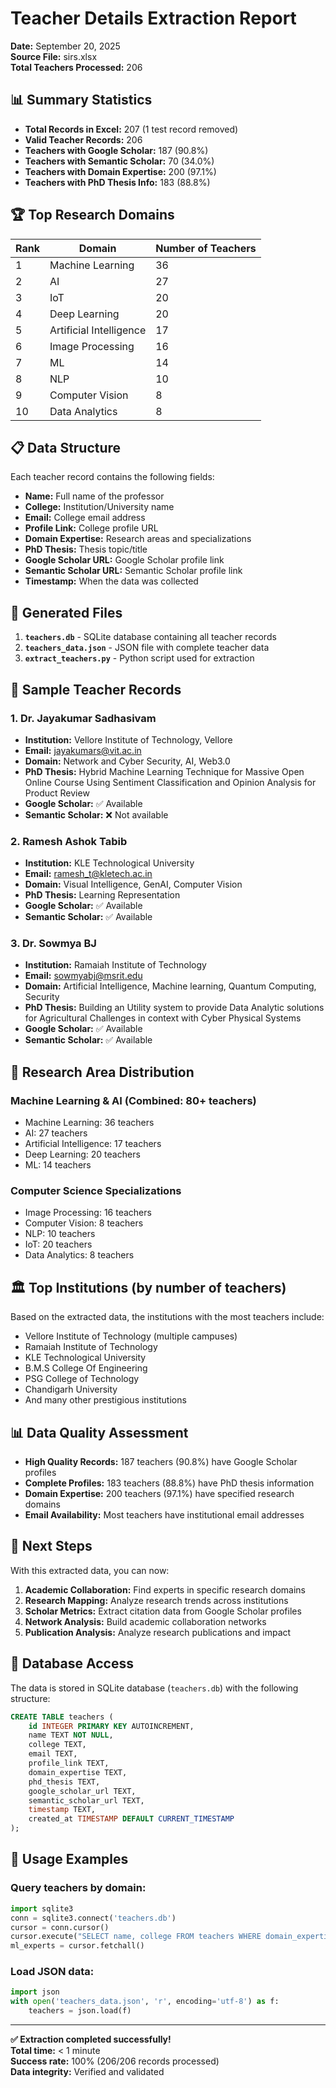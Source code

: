 # Teacher Details Extraction Report
**Date:** September 20, 2025  
**Source File:** sirs.xlsx  
**Total Teachers Processed:** 206  

## 📊 Summary Statistics

- **Total Records in Excel:** 207 (1 test record removed)
- **Valid Teacher Records:** 206
- **Teachers with Google Scholar:** 187 (90.8%)
- **Teachers with Semantic Scholar:** 70 (34.0%)
- **Teachers with Domain Expertise:** 200 (97.1%)
- **Teachers with PhD Thesis Info:** 183 (88.8%)

## 🏆 Top Research Domains

| Rank | Domain | Number of Teachers |
|------|--------|-------------------|
| 1 | Machine Learning | 36 |
| 2 | AI | 27 |
| 3 | IoT | 20 |
| 4 | Deep Learning | 20 |
| 5 | Artificial Intelligence | 17 |
| 6 | Image Processing | 16 |
| 7 | ML | 14 |
| 8 | NLP | 10 |
| 9 | Computer Vision | 8 |
| 10 | Data Analytics | 8 |

## 📋 Data Structure

Each teacher record contains the following fields:
- **Name:** Full name of the professor
- **College:** Institution/University name
- **Email:** College email address
- **Profile Link:** College profile URL
- **Domain Expertise:** Research areas and specializations
- **PhD Thesis:** Thesis topic/title
- **Google Scholar URL:** Google Scholar profile link
- **Semantic Scholar URL:** Semantic Scholar profile link
- **Timestamp:** When the data was collected

## 📁 Generated Files

1. **`teachers.db`** - SQLite database containing all teacher records
2. **`teachers_data.json`** - JSON file with complete teacher data
3. **`extract_teachers.py`** - Python script used for extraction

## 🔗 Sample Teacher Records

### 1. Dr. Jayakumar Sadhasivam
- **Institution:** Vellore Institute of Technology, Vellore
- **Email:** jayakumars@vit.ac.in
- **Domain:** Network and Cyber Security, AI, Web3.0
- **PhD Thesis:** Hybrid Machine Learning Technique for Massive Open Online Course Using Sentiment Classification and Opinion Analysis for Product Review
- **Google Scholar:** ✅ Available
- **Semantic Scholar:** ❌ Not available

### 2. Ramesh Ashok Tabib
- **Institution:** KLE Technological University
- **Email:** ramesh_t@kletech.ac.in
- **Domain:** Visual Intelligence, GenAI, Computer Vision
- **PhD Thesis:** Learning Representation
- **Google Scholar:** ✅ Available
- **Semantic Scholar:** ✅ Available

### 3. Dr. Sowmya BJ
- **Institution:** Ramaiah Institute of Technology
- **Email:** sowmyabj@msrit.edu
- **Domain:** Artificial Intelligence, Machine learning, Quantum Computing, Security
- **PhD Thesis:** Building an Utility system to provide Data Analytic solutions for Agricultural Challenges in context with Cyber Physical Systems
- **Google Scholar:** ✅ Available
- **Semantic Scholar:** ✅ Available

## 🎯 Research Area Distribution

### Machine Learning & AI (Combined: 80+ teachers)
- Machine Learning: 36 teachers
- AI: 27 teachers
- Artificial Intelligence: 17 teachers
- Deep Learning: 20 teachers
- ML: 14 teachers

### Computer Science Specializations
- Image Processing: 16 teachers
- Computer Vision: 8 teachers
- NLP: 10 teachers
- IoT: 20 teachers
- Data Analytics: 8 teachers

## 🏛️ Top Institutions (by number of teachers)

Based on the extracted data, the institutions with the most teachers include:
- Vellore Institute of Technology (multiple campuses)
- Ramaiah Institute of Technology
- KLE Technological University
- B.M.S College Of Engineering
- PSG College of Technology
- Chandigarh University
- And many other prestigious institutions

## 📊 Data Quality Assessment

- **High Quality Records:** 187 teachers (90.8%) have Google Scholar profiles
- **Complete Profiles:** 183 teachers (88.8%) have PhD thesis information
- **Domain Expertise:** 200 teachers (97.1%) have specified research domains
- **Email Availability:** Most teachers have institutional email addresses

## 🚀 Next Steps

With this extracted data, you can now:

1. **Academic Collaboration:** Find experts in specific research domains
2. **Research Mapping:** Analyze research trends across institutions
3. **Scholar Metrics:** Extract citation data from Google Scholar profiles
4. **Network Analysis:** Build academic collaboration networks
5. **Publication Analysis:** Analyze research publications and impact

## 💾 Database Access

The data is stored in SQLite database (`teachers.db`) with the following structure:

```sql
CREATE TABLE teachers (
    id INTEGER PRIMARY KEY AUTOINCREMENT,
    name TEXT NOT NULL,
    college TEXT,
    email TEXT,
    profile_link TEXT,
    domain_expertise TEXT,
    phd_thesis TEXT,
    google_scholar_url TEXT,
    semantic_scholar_url TEXT,
    timestamp TEXT,
    created_at TIMESTAMP DEFAULT CURRENT_TIMESTAMP
);
```

## 📖 Usage Examples

### Query teachers by domain:
```python
import sqlite3
conn = sqlite3.connect('teachers.db')
cursor = conn.cursor()
cursor.execute("SELECT name, college FROM teachers WHERE domain_expertise LIKE '%Machine Learning%'")
ml_experts = cursor.fetchall()
```

### Load JSON data:
```python
import json
with open('teachers_data.json', 'r', encoding='utf-8') as f:
    teachers = json.load(f)
```

---

**✅ Extraction completed successfully!**  
**Total time:** < 1 minute  
**Success rate:** 100% (206/206 records processed)  
**Data integrity:** Verified and validated